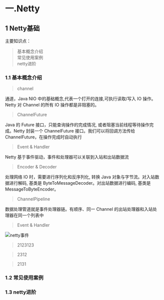 # 一.Netty

##  1  Netty基础
   主要知识点：
>  基本概念介绍   </br>
>  常见使用案例 </br>
>  netty进阶   </br>


### 1.1 基本概念介绍

> channel

通道，Java NIO 中的基础概念,代表一个打开的连接,可执行读取/写入 IO 操作。
Netty 对 Channel 的所有 IO 操作都是非阻塞的。



> ChannelFuture

Java 的 Future 接口，只能查询操作的完成情况, 或者阻塞当前线程等待操作完成。Netty 封装一个 ChannelFuture 接口。我们可以将回调方法传给 ChannelFuture，在操作完成时自动执行


>Event & Handler

Netty 基于事件驱动，事件和处理器可以关联到入站和出站数据流


>Encoder & Decoder

处理网络 IO 时，需要进行序列化和反序列化, 转换 Java 对象与字节流。对入站数据进行解码, 基类是 ByteToMessageDecoder。对出站数据进行编码, 基类是 MessageToByteEncoder。


>ChannelPipeline

数据处理管道就是事件处理器链。有顺序、同一 Channel 的出站处理器和入站处理器在同一个列表中


>Event & Handler


![netty事件](https://user-images.githubusercontent.com/24818340/126331682-66b6e44c-1b2f-49d8-941e-c2e6ec080820.png)

>2123123


>2312

>2131






### 1.2 常见使用案例



### 1.3 netty进阶